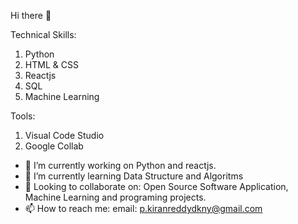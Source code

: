  Hi there 👋 


Technical Skills:

1. Python
2. HTML & CSS 
3. Reactjs
4. SQL
5. Machine Learning

Tools:

1. Visual Code Studio
2. Google Collab

- 🔭 I’m currently working on Python and reactjs.
- 🌱 I’m currently learning Data Structure and Algoritms
- 👯 Looking to collaborate on: Open Source Software Application, Machine Learning and programing projects.
- 📫 How to reach me: email: p.kiranreddydkny@gmail.com

